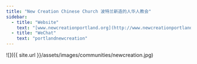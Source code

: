 ```yaml
---
title: "New Creation Chinese Church 波特兰新造的人华人教会"
sidebar:
  - title: "Website"
    text: "[www.newcreationportland.org](http://www.newcreationportland.org)"
  - title: "WeChat"
    text: "portlandnewcreation"
---
```


![]({{ site.url }}/assets/images/communities/newcreation.jpg)
